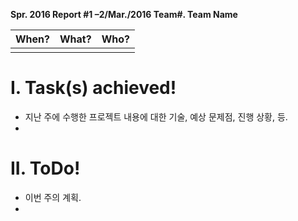 **Spr. 2016 Report #1 –2/Mar./2016 Team#. Team Name**

| When? | What? | Who? |
|------|------|-----|
|      |      |     |

# I. Task(s) achieved!
* 지난 주에 수행한 프로젝트 내용에 대한 기술, 예상 문제점, 진행 상황, 등.
* 

# II. ToDo!
* 이번 주의 계획.
* 